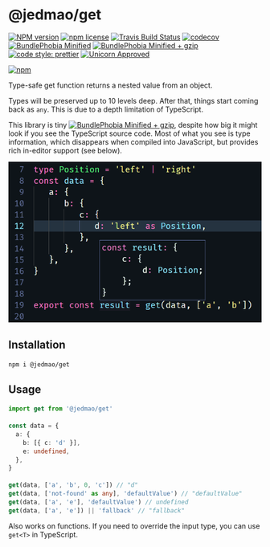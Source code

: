 # @jedmao/get

[![NPM version](http://img.shields.io/npm/v/@jedmao/get.svg?style=flat)](https://www.npmjs.org/package/@jedmao/get)
[![npm license](http://img.shields.io/npm/l/@jedmao/get.svg?style=flat-square)](https://www.npmjs.org/package/@jedmao/get)
[![Travis Build Status](https://img.shields.io/travis/@jedmao/get.svg)](https://travis-ci.org/@jedmao/get)
[![codecov](https://codecov.io/gh/@jedmao/get/branch/master/graph/badge.svg)](https://codecov.io/gh/@jedmao/get)
[![BundlePhobia Minified](https://badgen.net/bundlephobia/min/@jedmao/get?label=min)](https://bundlephobia.com/result?p=@jedmao/get)
[![BundlePhobia Minified + gzip](https://badgen.net/bundlephobia/minzip/@jedmao/get?label=min%2Bgzip)](https://bundlephobia.com/result?p=@jedmao/get)
[![code style: prettier](https://img.shields.io/badge/code_style-prettier-ff69b4.svg)](https://github.com/prettier/prettier)
[![Unicorn Approved](https://img.shields.io/badge/unicorn-approved-ff69b4.svg)](https://twitter.com/sindresorhus/status/457989012528316416?ref_src=twsrc%5Etfw&ref_url=https%3A%2F%2Fwww.quora.com%2FWhat-does-the-unicorn-approved-shield-mean-in-GitHub)

[![npm](https://nodei.co/npm/@jedmao/get.svg?downloads=true)](https://nodei.co/npm/@jedmao/get/)

Type-safe get function returns a nested value from an object.

Types will be preserved up to 10 levels deep. After that, things start coming back as `any`. This is due to a depth limitation of TypeScript.

This library is tiny [![BundlePhobia Minified + gzip](https://badgen.net/bundlephobia/minzip/@jedmao/get?label=min%2Bgzip)](https://bundlephobia.com/result?p=@jedmao/get), despite how big it might look if you see the TypeScript source code. Most of what you see is type information, which disappears when compiled into JavaScript, but provides rich in-editor support (see below).

![screenshot](./screenshot.png)

## Installation

```bash
npm i @jedmao/get
```

## Usage

```ts
import get from '@jedmao/get'

const data = {
  a: {
    b: [{ c: 'd' }],
    e: undefined,
  },
}

get(data, ['a', 'b', 0, 'c']) // "d"
get(data, ['not-found' as any], 'defaultValue') // "defaultValue"
get(data, ['a', 'e'], 'defaultValue') // undefined
get(data, ['a', 'e']) || 'fallback' // "fallback"
```

Also works on functions. If you need to override the input type, you can use `get<T>` in TypeScript.
